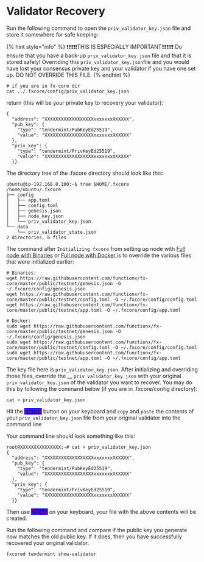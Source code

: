# Validator Recovery

Run the following command to open the `priv_validator_key.json` file and store it somewhere for safe keeping:

{% hint style="info" %}
❗❗❗❗❗❗THIS IS ESPECIALLY IMPORTANT!❗❗❗❗❗❗ Do ensure that you have a back-up `priv_validator_key.json` file and that it is stored safely! Overriding this `priv_validator_key.json`file and you would have lost your consensus private key and your validator if you have one set up. DO NOT OVERRIDE THIS FILE.
{% endhint %}

```
# if you are in fx-core dir
cat ../.fxcore/config/priv_validator_key.json
```

return (this will be your private key to recovery your validator):

```
{
  "address": "XXXXXXXXXXXXXXXXXXxxxxxxxXXXXXX",
  "pub_key": {
    "type": "tendermint/PubKeyEd25519",
    "value": "XXXXXXXXXXXXXXXXXXxxxxxxxXXXXXX"
  },
  "priv_key": {
    "type": "tendermint/PrivKeyEd25519",
    "value": "XXXXXXXXXXXXXXXXXXxxxxxxxXXXXXX"
  }}
```

The directory tree of the .fxcore directory should look like this:

```
ubuntu@ip-192.168.0.100:~$ tree $HOME/.fxcore
/home/ubuntu/.fxcore
├── config
│   ├── app.toml
│   ├── config.toml
│   ├── genesis.json
│   ├── node_key.json
│   └── priv_validator_key.json
└── data
    └── priv_validator_state.json
2 directories, 6 files
```

The command after `Initializing fxcore` from setting up node with [Full node with Binaries](../f-x-core/setup-node/full-node-with-binaries.md) or [Full node with Docker ](../f-x-core/setup-node/full-node-with-docker.md)is to override the various files that were initialized earlier:

```
# Binaries:
wget https://raw.githubusercontent.com/functionx/fx-core/master/public/testnet/genesis.json -O ~/.fxcore/config/genesis.json
wget https://raw.githubusercontent.com/functionx/fx-core/master/public/testnet/config.toml -O ~/.fxcore/config/config.toml
wget https://raw.githubusercontent.com/functionx/fx-core/master/public/testnet/app.toml -O ~/.fxcore/config/app.toml

# Docker:
sudo wget https://raw.githubusercontent.com/functionx/fx-core/master/public/testnet/genesis.json -O ~/.fxcore/config/genesis.json
sudo wget https://raw.githubusercontent.com/functionx/fx-core/master/public/testnet/config.toml -O ~/.fxcore/config/config.toml
sudo wget https://raw.githubusercontent.com/functionx/fx-core/master/public/testnet/app.toml -O ~/.fxcore/config/app.toml
```

The key file here is `priv_validator_key.json`. After initializing and overriding those files, override the __ `priv_validator_key.json` with your original `priv_validator_key.json` of the validator you want to recover. You may do this by following the command below (if you are in .fxcore/config directory):

```
cat > priv_validator_key.json
```

Hit the <mark style="color:red;background-color:blue;">ENTER</mark> button on your keyboard and `copy` and `paste` the contents of your `priv_validator_key.json` file from your original validator into the command line

Your command line should look something like this:

```
root@XXXXXXXXXXXXXXX:~# cat > priv_validator_key.json
{
  "address": "XXXXXXXXXXXXXXXXXXxxxxxxxXXXXXX",
  "pub_key": {
    "type": "tendermint/PubKeyEd25519",
    "value": "XXXXXXXXXXXXXXXXXXxxxxxxxXXXXXX"
  },
  "priv_key": {
    "type": "tendermint/PrivKeyEd25519",
    "value": "XXXXXXXXXXXXXXXXXXxxxxxxxXXXXXX"
  }}
```

Then use <mark style="color:red;background-color:blue;">Ctrl+D</mark> on your keyboard, your file with the above contents will be created.

Run the following command and compare if the public key you generate now matches the old public key. If it does, then you have successfully recovered your original validator.

```
fxcored tendermint show-validator
```
